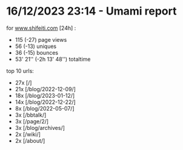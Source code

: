 # 16/12/2023 23:14 - Umami report
for www.shifeiti.com [24h] :

 - 115 (-27) page views
 - 56 (-13) uniques
 - 36 (-15) bounces
 - 53' 21'' (-2h 13' 48'') totaltime


top 10 urls:
 - 27x [/]
 - 21x [/blog/2022-12-09/]
 - 18x [/blog/2023-01-12/]
 - 14x [/blog/2022-12-22/]
 - 8x [/blog/2022-05-07/]
 - 3x [/bbtalk/]
 - 3x [/page/2/]
 - 3x [/blog/archives/]
 - 2x [/wiki/]
 - 2x [/about/]


